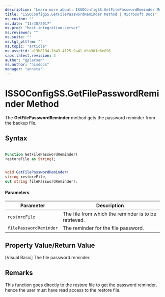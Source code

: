 ```yaml
---
description: "Learn more about: ISSOConfigSS.GetFilePasswordReminder Method"
title: "ISSOConfigSS.GetFilePasswordReminder Method | Microsoft Docs"
ms.custom: ""
ms.date: "11/30/2017"
ms.prod: "host-integration-server"
ms.reviewer: ""
ms.suite: ""
ms.tgt_pltfrm: ""
ms.topic: "article"
ms.assetid: a13b8194-1b43-4125-9a41-dbb981e6e896
caps.latest.revision: 3
author: "gplarsen"
ms.author: "hisdocs"
manager: "anneta"
---
```

# ISSOConfigSS.GetFilePasswordReminder Method
The **GetFilePasswordReminder** method gets the password reminder from the backup file.  
  
## Syntax  
  
```vb  
  
Function GetFilePasswordReminder(  
restoreFile as String);  
```  
  
```csharp  
  
void GetFilePasswordReminder(  
string restoreFile,  
out string filePasswordReminder);  
```  
  
#### Parameters  
  
|Parameter|Description|  
|---------------|-----------------|  
|`restoreFile`|The file from which the reminder is to be retrieved.|  
|`filePasswordReminder`|The reminder for the file password.|  
  
## Property Value/Return Value  
 [Visual Basic] The file password reminder.  
  
## Remarks  
 This function goes directly to the restore file to get the password reminder, hence the user must have read access to the restore file.
